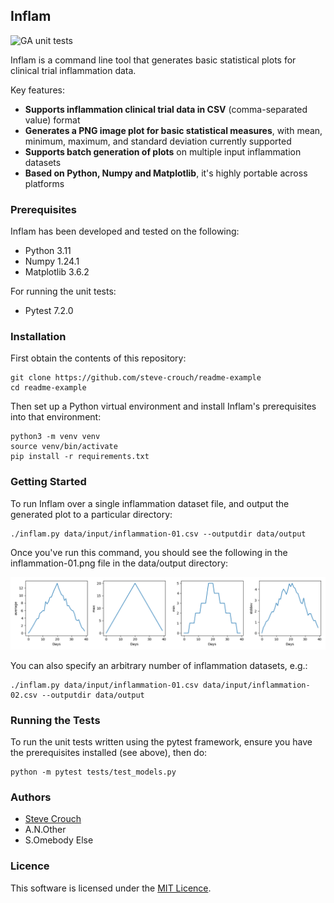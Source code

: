 ## Inflam

![GA unit tests](https://github.com/steve-crouch/readme-example/actions/workflows/main.yml/badge.svg)

Inflam is a command line tool that generates basic statistical plots for clinical trial inflammation data.

Key features:

- **Supports inflammation clinical trial data in CSV** (comma-separated value) format
- **Generates a PNG image plot for basic statistical measures**, with mean, minimum, maximum, and standard deviation currently supported
- **Supports batch generation of plots** on multiple input inflammation datasets
- **Based on Python, Numpy and Matplotlib**, it's highly portable across platforms

### Prerequisites

Inflam has been developed and tested on the following:

- Python 3.11
- Numpy 1.24.1
- Matplotlib 3.6.2

For running the unit tests:

- Pytest 7.2.0

### Installation

First obtain the contents of this repository:

```shell
git clone https://github.com/steve-crouch/readme-example
cd readme-example
```

Then set up a Python virtual environment and install Inflam's prerequisites into that environment:

```shell
python3 -m venv venv
source venv/bin/activate
pip install -r requirements.txt
```

### Getting Started

To run Inflam over a single inflammation dataset file, and output the generated plot to a particular directory:

```shell
./inflam.py data/input/inflammation-01.csv --outputdir data/output
```

Once  you've run this command, you should see the following in the inflammation-01.png file in the data/output directory:

![Example plot](fig/example-output-plot.png)

You can also specify an arbitrary number of inflammation datasets, e.g.:

```shell
./inflam.py data/input/inflammation-01.csv data/input/inflammation-02.csv --outputdir data/output
```

### Running the Tests

To run the unit tests written using the pytest framework, ensure you have the prerequisites installed (see above), then do:

```shell
python -m pytest tests/test_models.py
```

### Authors

- [Steve Crouch](https://github.com/steve-crouch)
- A.N.Other
- S.Omebody Else

### Licence

This software is licensed under the [MIT Licence](LICENSE.md).
